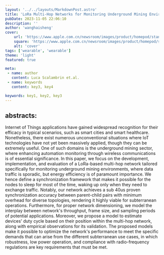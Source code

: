 ```yaml
---
layout: '../../layouts/MarkdownPost.astro'
title: 'LoRa Multi-Hop Networks for Monitoring Underground Mining Environments'
pubDate: 2023-11-05 22:06:10
description: ''
author: 'wanghaisheng'
cover:
    url: 'https://www.apple.com.cn/newsroom/images/product/homepod/standard/Apple-HomePod-hero-230118_big.jpg.large_2x.jpg'
    square: 'https://www.apple.com.cn/newsroom/images/product/homepod/standard/Apple-HomePod-hero-230118_big.jpg.large_2x.jpg'
    alt: 'cover'
tags: ['wearable', 'wearable'] 
theme: 'light'
featured: true

meta:
 - name: author
   content: Luca Scalambrin et.al.
 - name: keywords
   content: key3, key4

keywords: key1, key2, key3
---
```


## abstracts:
Internet of Things applications have gained widespread recognition for their efficacy in typical scenarios, such as smart cities and smart healthcare. Nonetheless, there exist numerous unconventional situations where IoT technologies have not yet been massively applied, though they can be extremely useful. One of such domains is the underground mining sector, where enhancing automation monitoring through wireless communications is of essential significance. In this paper, we focus on the development, implementation, and evaluation of a LoRa-based multi-hop network tailored specifically for monitoring underground mining environments, where data traffic is sporadic, but energy efficiency is of paramount importance. We hence define a synchronization framework that makes it possible for the nodes to sleep for most of the time, waking up only when they need to exchange traffic. Notably, our network achieves a sub 40us proven synchronization accuracy between parent-child pairs with minimum overhead for diverse topologies, rendering it highly viable for subterranean operations. Furthermore, for proper network dimensioning, we model the interplay between network's throughput, frame size, and sampling periods of potential applications. Moreover, we propose a model to estimate devices' duty cycle based on their position within the multi-hop network, along with empirical observations for its validation. The proposed models make it possible to optimize the network's performance to meet the specific demands that can arise from the different subterranean use cases, in which robustness, low power operation, and compliance with radio-frequency regulations are key requirements that must be met.
